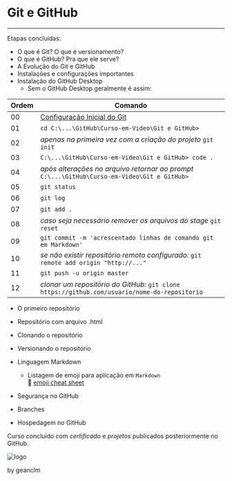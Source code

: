 # Git e GitHub
---
Etapas concluídas:<br>

- O que é Git? O que é versionamento?
- O que é GitHub? Pra que ele serve?
- A Evolução do Git e GitHub
- Instalações e configurações importantes
- Instalação do GitHub Desktop
  - Sem o GitHub Desktop geralmente é assim:<br>

| Ordem | Comando |
--- | --- |
00 | [Configuração Inicial do Git](https://git-scm.com/book/pt-br/v2/Come%C3%A7ando-Configura%C3%A7%C3%A3o-Inicial-do-Git) |
01 | `cd C:\...\GitHub\Curso-em-Video\Git e GitHub>` |
02 | _apenas na primeira vez com a criação do projeto_ `git init` |
03 | `C:\...\GitHub\Curso-em-Video\Git e GitHub> code .` |
04 | _após alterações no arquivo retornar ao prompt_ `C:\...\GitHub\Curso-em-Video\Git e GitHub>` |
05 | `git status` |
06 | `git log` |
07 | `git add .` |
08 | _caso seja necessário remover os arquivos do stage_ `git reset` |
09 | `git commit -m 'acrescentado linhas de comando git em Markdown'` |
10 | _se não existir repositório remoto configurado:_ `git remote add origin "http://..."`
11 | `git push -u origin master` |
12 | _clonar um repositório do GitHub:_ `git clone https://github.com/usuario/nome-do-repositorio` |

   
- O primeiro repositório
- Repositório com arquivo .html
- Clonando o repositório
- Versionando o repositório
- Linguagem Markdown
  - Listagem de emoji para aplicação em `Markdown`<br>
    🖖 [emoji cheat sheet](https://github.com/ikatyang/emoji-cheat-sheet)

- Segurança no GitHub
- Branches
- Hospedagem no GitHub

Curso concluído com _certificado_ e *projetos* publicados posteriormente no GitHub.<br>

![logo](https://github.com/geanclm/Curso-em-Video/assets/18247666/47a1a271-9258-4840-8547-39499de6bf4d)

by geanclm<br><br>
